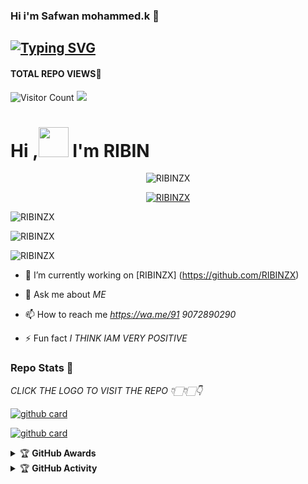 
### Hi i'm Safwan mohammed.k 👋

## [![Typing SVG](https://readme-typing-svg.herokuapp.com?font=Lemon+milk&color=F7000&lines=Hi...++im+safu;Welcome+to+my+profile;full+stack+developer)]( https://safu1234.github.io/apj1/)
#### TOTAL REPO VIEWS📍
![Visitor Count](https://profile-counter.glitch.me/RIBINZX/count.svg)
<img src=https://github.com/Safu1234/apj1/assets/131651767/3ada75d8-9169-4079-85b3-438144ceed0e)>

# Hi ,<a href="Hey"><img src="https://raw.githubusercontent.com/TOXIC-DEVIL/TOXIC-DEVIL/TOXIC-DEVIL-OFFICIAL/media/Hi.gif" width="48px"></a> I'm RIBIN&nbsp;



<p align="center"> <img src="https://komarev.com/ghpvc/?username=RIBINZX&label=Profile%20views&color=0e75b6&style=flat" alt="RIBINZX" /> </p>


<p align="center"> <a href="https://github.com/ryo-ma/github-profile-trophy"><img src="https://github-profile-trophy.vercel.app/?username=RIBINZX" alt="RIBINZX" /></a> </p>

<p align="center">
<p><img align="center" src="https://github-readme-stats.vercel.app/api/top-langs?username=RIBINZX&show_icons=true&theme=dark&locale=en&layout=compact" alt="RIBINZX" /></p>

<p align="center">
<p><img align="center" src="https://github-readme-stats.vercel.app/api?username=RIBINZX&show_icons=true&theme=dark&locale=en" alt="RIBINZX" /></p>

<p><img align="center" src="https://github-readme-streak-stats.herokuapp.com/?user=RIBINZX&theme=dark" alt="RIBINZX" /></p>
</p>

- 🔭 I’m currently working on [RIBINZX] (https://github.com/RIBINZX)

- 💬 Ask me about *ME*

- 📫 How to reach me *https://wa.me/91 9072890290*

- ⚡️ Fun fact *I THINK IAM VERY POSITIVE*


### Repo Stats 🔭

*CLICK THE LOGO TO VISIT THE REPO 👇🏻👇🏻👇*


[![github card](https://github-readme-stats.vercel.app/api/pin/?username=RIBINZX&repo=RIBINZX&theme=dark)](https://github.com/RIBINZX)




[![github card](https://github-readme-stats.vercel.app/api/pin/?username=RIBINZX&repo=RIBINZX&theme=dark)](https://github.com/RIBINZX)




<details>
    <summary>&#127942 <b>GitHub Awards</b></summary><br/>

![Github Trophy](https://github-profile-trophy.vercel.app/?username=RIBINZX)

</details>

<details>
    <summary>&#127942 <b>GitHub Activity</b></summary><br/>
